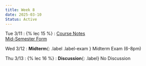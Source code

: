 ```yaml
---
title: Week 8
date: 2025-03-10
Status: Active
---
```


Tue 3/11
: {% lec 15 %}
  : [Course Notes](https://data101.org/notes/5-data_prep/imputation.html)
 <br> [Mid-Semester Form](https://docs.google.com/forms/d/e/1FAIpQLSc380Cc3VGLljZZhP2h8utnszUsCsKSKApbNvhHQ79B-UDb3Q/viewform)

Wed 3/12
: **Midterm**{: .label .label-exam } Midterm Exam (6-8pm)

Thu 3/13
: {% lec 16 %}
: **Discussion**{: .label} No Discussion

<!--
Thu 8/29
: {% lec 1 %}
  : [Pre-Semester Form](https://docs.google.com/forms/d/e/1FAIpQLSdalE7Mi5AIidLUFjJMU-BoQhcGrucIZPcIiQHKAzdkcoIU6Q/viewform)
: {% disc 1 %} [SQL Review](https://drive.google.com/file/d/1t3Ob8P2QRz3zSmkJdwbh6pVDrOuqm8tV/view?usp=sharing)
  : [Solution](https://drive.google.com/file/d/1V-JpFmOymMaozOeErNO4uS8zOw-DPV8J/view?usp=sharing), [Code](https://data101.datahub.berkeley.edu/hub/user-redirect/git-pull?repo=https%3A%2F%2Fgithub.com%2Fcal-data-eng%2Ffa24-materials&urlpath=lab%2Ftree%2Ffa24-materials%2Fdisc%2Fdisc01%2Fdisc01.ipynb&branch=main){:target="\_blank"}

Friday 8/30
: {% proj_rel 0 %} [SQL Review](https://data101.datahub.berkeley.edu/hub/user-redirect/git-pull?repo=https%3A%2F%2Fgithub.com%2Fcal-data-eng%2Ffa24-materials&urlpath=lab%2Ftree%2Ffa24-materials%2Fproj%2Fproj0%2Fproj0.ipynb&branch=main)
  : Due <del>Wed 9/4</del> Thu 9/5, 5pm
  <br/>[Notes](https://data101.org/notes/1-SQL/)
-->